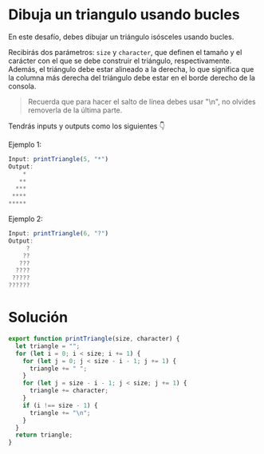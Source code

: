 # Dibuja un triangulo usando bucles

En este desafío, debes dibujar un triángulo isósceles usando bucles.

Recibirás dos parámetros: `size` y `character`, que definen el tamaño y el carácter con el que se debe construir el triángulo, respectivamente. Además, el triángulo debe estar alineado a la derecha, lo que significa que la columna más derecha del triángulo debe estar en el borde derecho de la consola.

> Recuerda que para hacer el salto de línea debes usar "\n", no olvides removerla de la última parte.

Tendrás inputs y outputs como los siguientes 👇

Ejemplo 1:

```javascript
Input: printTriangle(5, "*")
Output:
    *
   **
  ***
 ****
*****
```

Ejemplo 2:

```javascript
Input: printTriangle(6, "?")
Output:
     ?
    ??
   ???
  ????
 ?????
??????
```

# Solución

```javascript
export function printTriangle(size, character) {
  let triangle = "";
  for (let i = 0; i < size; i += 1) {
    for (let j = 0; j < size - i - 1; j += 1) {
      triangle += " ";
    }
    for (let j = size - i - 1; j < size; j += 1) {
      triangle += character;
    }
    if (i !== size - 1) {
      triangle += "\n";
    }
  }
  return triangle;
}
```
